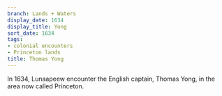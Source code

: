 ```yaml
---
branch: Lands + Waters
display_date: 1634
display_title: Yong
sort_date: 1634
tags:
- colonial encounters
- Princeton lands
title: Thomas Yong
---
```


In 1634, Lunaapeew encounter the English captain, Thomas Yong, in the area now called Princeton.
